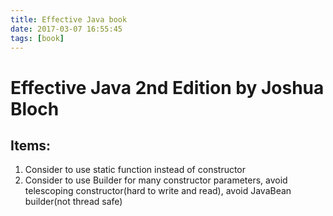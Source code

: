 ```yaml
---
title: Effective Java book
date: 2017-03-07 16:55:45
tags: [book]
---
```


# Effective Java 2nd Edition by Joshua Bloch

## Items:
1. Consider to use static function instead of constructor
2. Consider to use Builder for many constructor parameters, avoid telescoping constructor(hard to write and read), avoid JavaBean builder(not thread safe)
